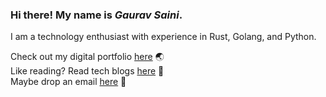 ### Hi there! My name is *Gaurav Saini*.

I am a technology enthusiast with experience in Rust, Golang, and Python.<br />

Check out my digital portfolio [here](https://gaurav.app/) 🌏<br />
Like reading? Read tech blogs [here](https://tech.gaurav.app/) 📓<br />
Maybe drop an email [here](mailto:hello@gauravsaini.dev) 📧<br />
